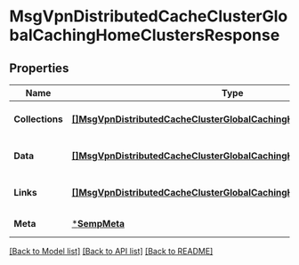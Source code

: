 # MsgVpnDistributedCacheClusterGlobalCachingHomeClustersResponse

## Properties
Name | Type | Description | Notes
------------ | ------------- | ------------- | -------------
**Collections** | [**[]MsgVpnDistributedCacheClusterGlobalCachingHomeClusterCollections**](MsgVpnDistributedCacheClusterGlobalCachingHomeClusterCollections.md) |  | [optional] [default to null]
**Data** | [**[]MsgVpnDistributedCacheClusterGlobalCachingHomeCluster**](MsgVpnDistributedCacheClusterGlobalCachingHomeCluster.md) |  | [optional] [default to null]
**Links** | [**[]MsgVpnDistributedCacheClusterGlobalCachingHomeClusterLinks**](MsgVpnDistributedCacheClusterGlobalCachingHomeClusterLinks.md) |  | [optional] [default to null]
**Meta** | [***SempMeta**](SempMeta.md) |  | [default to null]

[[Back to Model list]](../README.md#documentation-for-models) [[Back to API list]](../README.md#documentation-for-api-endpoints) [[Back to README]](../README.md)

